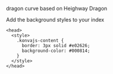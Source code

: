 dragon curve based on Heighway Dragon

Add the background styles to your index

```
<head>
  <style>
    .konvajs-content {
      border: 3px solid #e02626;
      background-color: #000814;
    }
  </style>
</head>
```
